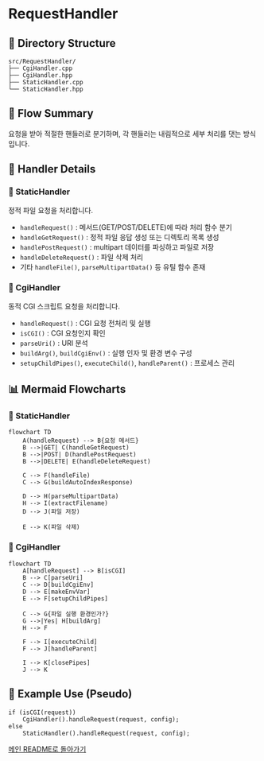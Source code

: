# RequestHandler

## 📂 Directory Structure

```
src/RequestHandler/
├── CgiHandler.cpp
├── CgiHandler.hpp
├── StaticHandler.cpp
└── StaticHandler.hpp
```
## 🔄 Flow Summary

요청을 받아 적절한 핸들러로 분기하며, 각 핸들러는 내림적으로 세부 처리를 댓는 방식입니다.


## 📌 Handler Details

### 📁 StaticHandler

정적 파일 요청을 처리합니다.

- `handleRequest()` : 메서드(GET/POST/DELETE)에 따라 처리 함수 분기
- `handleGetRequest()` : 정적 파일 응답 생성 또는 디렉토리 목록 생성
- `handlePostRequest()` : multipart 데이터를 파싱하고 파일로 저장
- `handleDeleteRequest()` : 파일 삭제 처리
- 기타 `handleFile()`, `parseMultipartData()` 등 유틸 함수 존재

### 🧪 CgiHandler

동적 CGI 스크립트 요청을 처리합니다.

- `handleRequest()` : CGI 요청 전처리 및 실행
- `isCGI()` : CGI 요청인지 확인
- `parseUri()` : URI 분석
- `buildArg()`, `buildCgiEnv()` : 실행 인자 및 환경 변수 구성
- `setupChildPipes()`, `executeChild()`, `handleParent()` : 프로세스 관리


## 📊 Mermaid Flowcharts

### 📁 StaticHandler

```mermaid
flowchart TD
    A(handleRequest) --> B{요청 메서드}
    B -->|GET| C(handleGetRequest)
    B -->|POST| D(handlePostRequest)
    B -->|DELETE| E(handleDeleteRequest)

    C --> F(handleFile)
    C --> G(buildAutoIndexResponse)

    D --> H(parseMultipartData)
    H --> I(extractFilename)
    D --> J(파일 저장)

    E --> K(파일 삭제)

```

### 🧪 CgiHandler

```mermaid
flowchart TD
    A[handleRequest] --> B[isCGI]
    B --> C[parseUri]
    C --> D[buildCgiEnv]
    D --> E[makeEnvVar]
    E --> F[setupChildPipes]

    C --> G{파일 실행 환경인가?}
    G -->|Yes| H[buildArg]
    H --> F

    F --> I[executeChild]
    F --> J[handleParent]
    
    I --> K[closePipes]
    J --> K

```


## 📝 Example Use (Pseudo)

```
if (isCGI(request))
    CgiHandler().handleRequest(request, config);
else
    StaticHandler().handleRequest(request, config);
```

[메인 README로 돌아가기](../../README.md)
